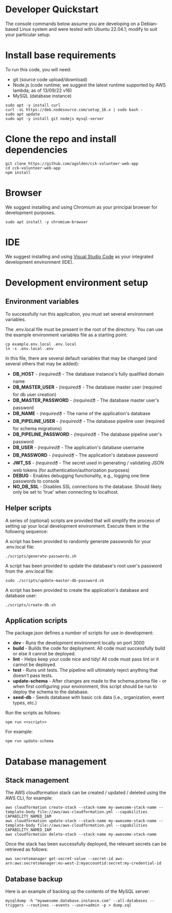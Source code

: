 # Developer Quickstart

The console commands below assume you are developing on a Debian-based Linux system and were tested with Ubuntu 22.04.1; modify to suit your particular setup.

# Install base requirements
To run this code, you will need:

* git (source code upload/download)
* Node.js (code runtime; we suggest the latest runtime supported by AWS lambda; as of 13/09/22 v16)
* MySQL (database instance)

```console
sudo apt -y install curl
curl -sL https://deb.nodesource.com/setup_16.x | sudo bash -
sudo apt update
sudo apt -y install git nodejs mysql-server
```

# Clone the repo and install dependencies

```console
git clone https://github.com/agolden/cck-volunteer-web-app
cd cck-volunteer-web-app
npm install
```

# Browser

We suggest installing and using Chromium as your principal browser for development purposes.

```console
sudo apt install -y chromium-browser
```

# IDE

We suggest installing and using [Visual Studio Code](https://code.visualstudio.com/download) as your integrated development environment (IDE).

# Development environment setup

## Environment variables

To successfully run this application, you must set several environment variables.

The .env.local file must be present in the root of the directory. You can use the example environment variables file as a starting point:

```console
cp example.env.local .env.local
ln -s .env.local .env
```

In this file, there are several default variables that may be changed (and several others that may be added):

* **DB_HOST** - *(required&#10071;)* - The database instance's fully qualified domain name
* **DB_MASTER_USER** - *(required&#10071;)* - The database master user (required for db user creation)
* **DB_MASTER_PASSWORD** - *(required&#10071;)* - The database master user's password
* **DB_NAME** - *(required&#10071;)* - The name of the application's database
* **DB_PIPELINE_USER** - *(required&#10071;)* - The database pipeline user (required for schema migrations)
* **DB_PIPELINE_PASSWORD** - *(required&#10071;)* - The database pipeline user's password
* **DB_USER** - *(required&#10071;)* - The application's database username
* **DB_PASSWORD** - *(required&#10071;)* - The application's database password
* **JWT_SS** - *(required&#10071;)* - The secret used in generating / validating JSON web tokens (for authentication/authorization purposes)
* **DEBUG** - Enables debugging functionality, e.g., logging one time passwords to console
* **NO_DB_SSL** - Disables SSL connections to the database. Should likely only be set to 'true' when connecting to localhost.

## Helper scripts

A series of (optional) scripts are provided that will simplify the process of setting up your local development environment. Execute them in the following sequence:

A script has been provided to randomly generate passwords for your .env.local file:
```console
./scripts/generate-passwords.sh
```

A script has been provided to update the database's root user's password from the .env.local file:
```console
sudo ./scripts/update-master-db-password.sh
```

A script has been provided to create the application's database and database user:
```console
./scripts/create-db.sh
```

## Application scripts

The package.json defines a number of scripts for use in development:

* **dev** - Runs the development environment locally on port 3000
* **build** - Builds the code for deployment. All code must successfully build or else it cannot be deployed.
* **lint** - Helps keep your code nice and tidy! All code must pass lint or it cannot be deployed.
* **test** - Runs unit tests. The pipeline will ultimately reject anything that doesn't pass tests.
* **update-schema** - After changes are made to the schema.prisma file - or when first configuring your environment, this script should be run to deploy the schema to the database.
* **seed-db** - Seeds database with basic cck data (i.e., organization, event types, etc.)

Run the scripts as follows:
```console
npm run <<script>>
```

For example:
```console
npm run update-schema
```

# Database management

## Stack management

The AWS cloudformation stack can be created / updated / deleted using the AWS CLI, for example:
```console
aws cloudformation create-stack --stack-name my-awesome-stack-name --template-body file://aws/aws-cloudformation.yml --capabilities CAPABILITY_NAMED_IAM
aws cloudformation update-stack --stack-name my-awesome-stack-name --template-body file://aws/aws-cloudformation.yml --capabilities CAPABILITY_NAMED_IAM
aws cloudformation delete-stack --stack-name my-awesome-stack-name
```

Once the stack has been successfully deployed, the relevant secrets can be retrieved as follows:
```console
aws secretsmanager get-secret-value --secret-id aws-arn:aws:secretsmanager:eu-west-2:myaccountid:secret:my-credential-id
```

## Database backup

Here is an example of backing up the contents of the MySQL server:

```console
mysqldump -h "myawesome.database.instance.com" --all-databases --triggers --routines --events --user=admin -p > dump.sql
```

